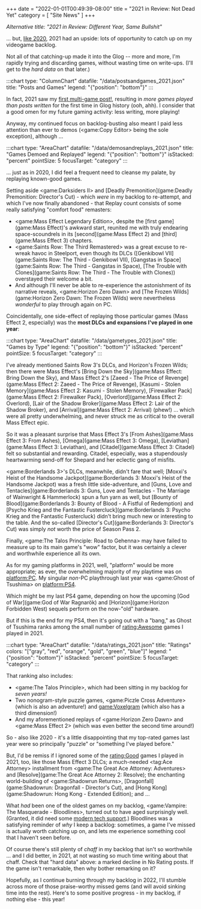 +++
date = "2022-01-01T00:49:39-08:00"
title = "2021 in Review: Not Dead Yet"
category = [ "Site News" ]
+++

<i>Alternative title: "2021 in Review: Different Year, Same Bullshit"</i>

... but, [like 2020]($SiteBaseURL$2021/01/01/2020-in-review-interesting-times/), 2021 had an upside: lots of opportunity to catch up on my videogame backlog.

Not all of that catching-up made it into the Glog -- more and more, I'm rapidly trying and discarding games, without wasting time on write-ups.  (I'll get to the <i>hard data</i> on that later.)

:::chart
type: "ColumnChart"
datafile: "/data/postsandgames_2021.json"
title: "Posts and Games"
legend: "{\"position\": \"bottom\"}"
:::

In fact, 2021 saw my [first multi-game post!]($SiteBaseURL$2021/09/06/dismissable-content/), resulting in <i>more games played than posts written</i> for the first time in Glog history (ooh, ahh).  I consider that a good omen for my future gaming activity: less writing, more playing!

Anyway, my continued focus on backlog-busting also meant I paid less attention than ever to demos (<game:Copy Editor> being the sole exception), although ...

:::chart
type: "AreaChart"
datafile: "/data/demosandreplays_2021.json"
title: "Games Demoed and Replayed"
legend: "{\"position\": \"bottom\"}"
isStacked: "percent"
pointSize: 5
focusTarget: "category"
:::

... just as in 2020, I did feel a frequent need to cleanse my palate, by replaying known-good games.

Setting aside <game:Darksiders II> and [Deadly Premonition](game:Deadly Premonition: Director's Cut) - which <i>were</i> in my backlog to re-attempt, and which I've now finally abandoned - that Replay count consists of some really satisfying "comfort food" remasters:

* <game:Mass Effect Legendary Edition>, despite the [first game](game:Mass Effect)'s awkward start, reunited me with truly endearing space-scoundrels in its [second](game:Mass Effect 2) and [third](game:Mass Effect 3) chapters.
* <game:Saints Row: The Third Remastered> was a great excuse to re-wreak havoc in Steelport, even though its DLCs ([Genkibowl VII](game:Saints Row: The Third - Genkibowl VII), [Gangstas in Space](game:Saints Row: The Third - Gangstas in Space), [The Trouble with Clones](game:Saints Row: The Third - The Trouble with Clones)) overstayed their welcome a bit.
* And although I'll never be able to re-experience the astonishment of its narrative reveals, <game:Horizon Zero Dawn> and [The Frozen Wilds](game:Horizon Zero Dawn: The Frozen Wilds) were nevertheless <i>wonderful</i> to play through again on PC.

Coincidentally, one side-effect of replaying those particular games (Mass Effect 2, especially) was the <b>most DLCs and expansions I've played in one year</b>:

:::chart
type: "AreaChart"
datafile: "/data/gametypes_2021.json"
title: "Games by Type"
legend: "{\"position\": \"bottom\"}"
isStacked: "percent"
pointSize: 5
focusTarget: "category"
:::

I've already mentioned Saints Row 3's DLCs, and Horizon's Frozen Wilds; then there were Mass Effect's [Bring Down the Sky](game:Mass Effect: Bring Down the Sky), and Mass Effect 2's [Zaeed - The Price of Revenge](game:Mass Effect 2: Zaeed - The Price of Revenge), [Kasumi - Stolen Memory](game:Mass Effect 2: Kasumi - Stolen Memory), [Firewalker Pack](game:Mass Effect 2: Firewalker Pack), [Overlord](game:Mass Effect 2: Overlord), [Lair of the Shadow Broker](game:Mass Effect 2: Lair of the Shadow Broker), and [Arrival](game:Mass Effect 2: Arrival) (phew!) ... which were all pretty underwhelming, and never struck me as critical to the overall Mass Effect epic.

So it was a pleasant surprise that Mass Effect 3's [From Ashes](game:Mass Effect 3: From Ashes), [Omega](game:Mass Effect 3: Omega), [Leviathan](game:Mass Effect 3: Leviathan), and [Citadel](game:Mass Effect 3: Citadel) felt so substantial and rewarding.  Citadel, especially, was a stupendously heartwarming send-off for Shepard and her eclectic gang of misfits.

<game:Borderlands 3>'s DLCs, meanwhile, didn't fare that well; [Moxxi's Heist of the Handsome Jackpot](game:Borderlands 3: Moxxi's Heist of the Handsome Jackpot) was a fresh little side-adventure, and [Guns, Love and Tentacles](game:Borderlands 3: Guns, Love and Tentacles - The Marriage of Wainwright & Hammerlock) spun a fun yarn as well, but [Bounty of Blood](game:Borderlands 3: Bounty of Blood - A Fistful of Redemption) and [Psycho Krieg and the Fantastic Fustercluck](game:Borderlands 3: Psycho Krieg and the Fantastic Fustercluck) didn't bring much new or interesting to the table.  And the so-called [Director's Cut](game:Borderlands 3: Director's Cut) was simply <i>not</i> worth the price of Season Pass 2.

Finally, <game:The Talos Principle: Road to Gehenna> may have failed to measure up to its main game's "wow" factor, but it was certainly a clever and worthwhile experience all its own.

As for my gaming platforms in 2021, well, "platform" would be more appropriate; as ever, the overwhelming majority of my playtime was on <platform:PC>.  My singular <i>non</i>-PC playthrough last year was <game:Ghost of Tsushima> on <platform:PS4>.

Which might be my last PS4 game, depending on how the upcoming [God of War](game:God of War Ragnarök) and [Horizon](game:Horizon Forbidden West) sequels perform on the now-"old" hardware.

But if this is the end for my PS4, then it's going out with a "bang," as Ghost of Tsushima ranks among the small number of <rating:Awesome> games I played in 2021.

:::chart
type: "AreaChart"
datafile: "/data/ratings_2021.json"
title: "Ratings"
colors: "[\"gray\", \"red\", \"orange\", \"gold\", \"green\", \"blue\"]"
legend: "{\"position\": \"bottom\"}"
isStacked: "percent"
pointSize: 5
focusTarget: "category"
:::

That ranking also includes:

* <game:The Talos Principle>, which had been sitting in my backlog for <i>seven years!</i>
* Two nonogram-style puzzle games, <game:Piczle Cross Adventure> (which is also an adventure!) and <game:Voxelgram> (which also has a third dimension!)
* And my aforementioned replays of <game:Horizon Zero Dawn> and <game:Mass Effect 2> (which was even better the second time around!)

So - also like 2020 - it's a little disappointing that my top-rated games last year were so principally "puzzle" or "something I've played before."

But, I'd be remiss if I ignored some of the <rating:Good> games I played in 2021, too, like those Mass Effect 3 DLCs; a much-needed <tag:Ace Attorney> installment from <game:The Great Ace Attorney: Adventures> and [Resolve](game:The Great Ace Attorney 2: Resolve); the enchanting world-building of <game:Shadowrun Returns>, [Dragonfall](game:Shadowrun: Dragonfall - Director's Cut), and [Hong Kong](game:Shadowrun: Hong Kong - Extended Edition); and ...

What <i>had</i> been one of the oldest games on my backlog, <game:Vampire: The Masquerade - Bloodlines>, turned out to have aged surprisingly well.  (Granted, it did need some <a href="https://www.moddb.com/mods/vtmb-unofficial-patch">modern tech support</a>.)  Bloodlines was a satisfying reminder of <i>why</i> I keep a backlog: sometimes, a game I've missed is actually worth catching up on, and lets me experience something cool that I haven't seen before.

Of course there's still plenty of <i>chaff</i> in my backlog that isn't so worthwhile ... and I did better, in 2021, at not wasting so much time writing about that chaff.  Check that "hard data" above: a marked decline in No Rating posts.  If the game isn't remarkable, then why bother remarking on it?

Hopefully, as I continue burning through my backlog in 2022, I'll stumble across more of those praise-worthy missed gems (and will avoid sinking time into the rest).  Here's to some positive progress - in my backlog, if nothing else - this year!
